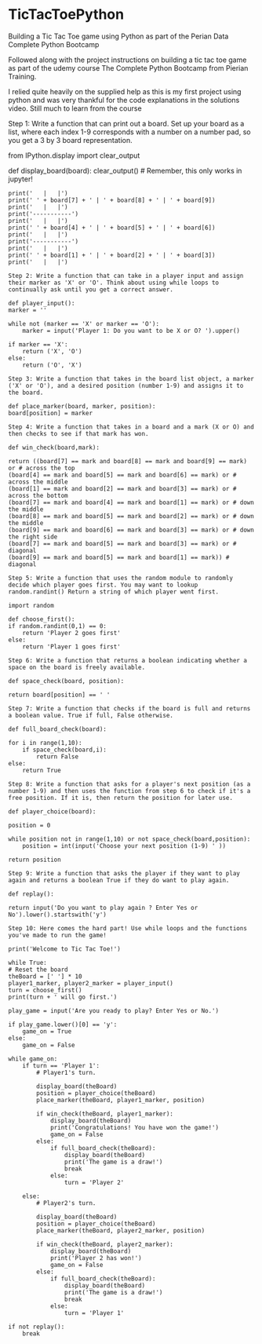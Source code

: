# TicTacToePython
Building a Tic Tac Toe game using Python as part of the Perian Data Complete Python Bootcamp

Followed along with the project instructions on building a tic tac toe game as part of the udemy course The Complete Python Bootcamp from Pierian Training. 

I relied quite heavily on the supplied help as this is my first project using python and was very thankful for the code explanations in the solutions video. Still much to learn from the course

Step 1: Write a function that can print out a board. Set up your board as a list, where each index 1-9 corresponds with a number on a number pad, so you get a 3 by 3 board representation.

from IPython.display import clear_output

def display_board(board):
    clear_output()  # Remember, this only works in jupyter!
    
    print('   |   |')
    print(' ' + board[7] + ' | ' + board[8] + ' | ' + board[9])
    print('   |   |')
    print('-----------')
    print('   |   |')
    print(' ' + board[4] + ' | ' + board[5] + ' | ' + board[6])
    print('   |   |')
    print('-----------')
    print('   |   |')
    print(' ' + board[1] + ' | ' + board[2] + ' | ' + board[3])
    print('   |   |')

    Step 2: Write a function that can take in a player input and assign their marker as 'X' or 'O'. Think about using while loops to continually ask until you get a correct answer.

    def player_input():
    marker = ''
    
    while not (marker == 'X' or marker == 'O'):
        marker = input('Player 1: Do you want to be X or O? ').upper()

    if marker == 'X':
        return ('X', 'O')
    else:
        return ('O', 'X')

    Step 3: Write a function that takes in the board list object, a marker ('X' or 'O'), and a desired position (number 1-9) and assigns it to the board.

    def place_marker(board, marker, position):
    board[position] = marker

    Step 4: Write a function that takes in a board and a mark (X or O) and then checks to see if that mark has won. 

    def win_check(board,mark):
    
    return ((board[7] == mark and board[8] == mark and board[9] == mark) or # across the top
    (board[4] == mark and board[5] == mark and board[6] == mark) or # across the middle
    (board[1] == mark and board[2] == mark and board[3] == mark) or # across the bottom
    (board[7] == mark and board[4] == mark and board[1] == mark) or # down the middle
    (board[8] == mark and board[5] == mark and board[2] == mark) or # down the middle
    (board[9] == mark and board[6] == mark and board[3] == mark) or # down the right side
    (board[7] == mark and board[5] == mark and board[3] == mark) or # diagonal
    (board[9] == mark and board[5] == mark and board[1] == mark)) # diagonal

    Step 5: Write a function that uses the random module to randomly decide which player goes first. You may want to lookup random.randint() Return a string of which player went first.

    import random

    def choose_first():
    if random.randint(0,1) == 0:
        return 'Player 2 goes first'
    else:
        return 'Player 1 goes first'

    Step 6: Write a function that returns a boolean indicating whether a space on the board is freely available.

    def space_check(board, position):
    
    return board[position] == ' '

    Step 7: Write a function that checks if the board is full and returns a boolean value. True if full, False otherwise.

    def full_board_check(board):
    
    for i in range(1,10):
        if space_check(board,i):
            return False
    else:
        return True

    Step 8: Write a function that asks for a player's next position (as a number 1-9) and then uses the function from step 6 to check if it's a free position. If it is, then return the position for later use.

    def player_choice(board):
    
    position = 0
    
    while position not in range(1,10) or not space_check(board,position):
        position = int(input('Choose your next position (1-9) ' ))
        
    return position

    Step 9: Write a function that asks the player if they want to play again and returns a boolean True if they do want to play again.

    def replay():
    
    return input('Do you want to play again ? Enter Yes or No').lower().startswith('y')

    Step 10: Here comes the hard part! Use while loops and the functions you've made to run the game!

    print('Welcome to Tic Tac Toe!')

    while True:
    # Reset the board
    theBoard = [' '] * 10
    player1_marker, player2_marker = player_input()
    turn = choose_first()
    print(turn + ' will go first.')
    
    play_game = input('Are you ready to play? Enter Yes or No.')
    
    if play_game.lower()[0] == 'y':
        game_on = True
    else:
        game_on = False

    while game_on:
        if turn == 'Player 1':
            # Player1's turn.
            
            display_board(theBoard)
            position = player_choice(theBoard)
            place_marker(theBoard, player1_marker, position)

            if win_check(theBoard, player1_marker):
                display_board(theBoard)
                print('Congratulations! You have won the game!')
                game_on = False
            else:
                if full_board_check(theBoard):
                    display_board(theBoard)
                    print('The game is a draw!')
                    break
                else:
                    turn = 'Player 2'

        else:
            # Player2's turn.
            
            display_board(theBoard)
            position = player_choice(theBoard)
            place_marker(theBoard, player2_marker, position)

            if win_check(theBoard, player2_marker):
                display_board(theBoard)
                print('Player 2 has won!')
                game_on = False
            else:
                if full_board_check(theBoard):
                    display_board(theBoard)
                    print('The game is a draw!')
                    break
                else:
                    turn = 'Player 1'

    if not replay():
        break
